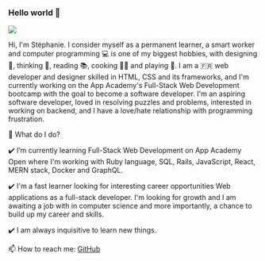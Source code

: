 ### Hello world 👋

<!--
**Pixelus/Pixelus** is a ✨ _special_ ✨ repository because its `README.md` (this file) appears on your GitHub profile.
-->
![](https://raw.githubusercontent.com/pixelus/waves.png)


Hi, I'm Stéphanie. I consider myself as a permanent learner, a smart worker and computer programming 💻 is one of my biggest hobbies, with designing 🎨, thinking 🤔, reading 📚, cooking 👩‍🍳 and playing 🏸. I am a 🇫🇷 web developer and designer skilled in HTML, CSS and its frameworks, and I'm currently working on the App Academy's Full-Stack Web Development bootcamp with the goal to become a software developer.
I'm an aspiring software developer, loved in resolving puzzles and problems, interested in working on backend, and I have a love/hate relationship with programming frustration.

🌱 What do I do?

  ✔️ I’m currently learning Full-Stack Web Development on App Academy Open where I'm working with Ruby language, SQL, Rails, JavaScript, React, MERN stack, Docker and GraphQL.
  
  ✔️ I'm a fast learner looking for interesting career opportunities Web applications as a full-stack developer. I'm looking for growth and I am awaiting a job with in computer science and more importantly, a chance to build up my career and skills.
  
  ✔️ I am always inquisitive to learn new things.


📫 How to reach me: [GitHub](https://github.com/Pixelus)


